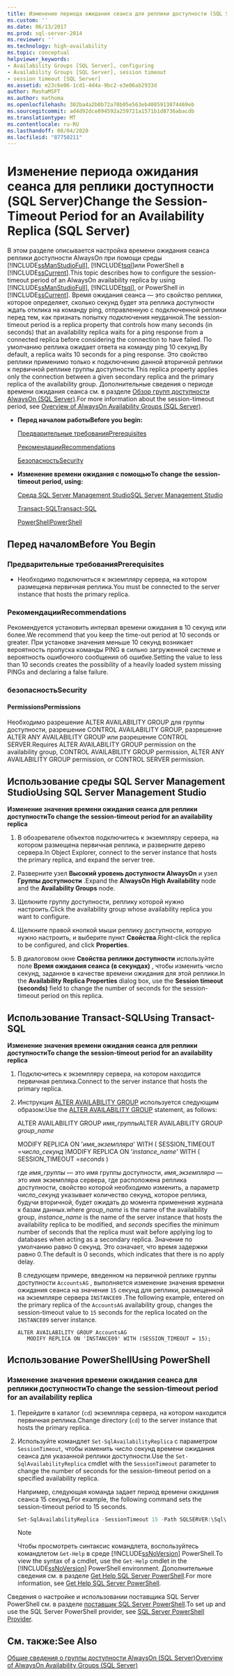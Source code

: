```yaml
---
title: Изменение периода ожидания сеанса для реплики доступности (SQL Server) | Документы Майкрософт
ms.custom: ''
ms.date: 06/13/2017
ms.prod: sql-server-2014
ms.reviewer: ''
ms.technology: high-availability
ms.topic: conceptual
helpviewer_keywords:
- Availability Groups [SQL Server], configuring
- Availability Groups [SQL Server], session timeout
- session timeout [SQL Server]
ms.assetid: e23c6e06-1cd1-4d4a-9bc2-e3e06ab2933d
author: MashaMSFT
ms.author: mathoma
ms.openlocfilehash: 302ba4a2b0b72a70b05e563eb4085913074469eb
ms.sourcegitcommit: ad4d92dce894592a259721a1571b1d8736abacdb
ms.translationtype: MT
ms.contentlocale: ru-RU
ms.lasthandoff: 08/04/2020
ms.locfileid: "87750211"
---
```

# <a name="change-the-session-timeout-period-for-an-availability-replica-sql-server"></a><span data-ttu-id="39b72-102">Изменение периода ожидания сеанса для реплики доступности (SQL Server)</span><span class="sxs-lookup"><span data-stu-id="39b72-102">Change the Session-Timeout Period for an Availability Replica (SQL Server)</span></span>
  <span data-ttu-id="39b72-103">В этом разделе описывается настройка времени ожидания сеанса реплики доступности AlwaysOn при помощи среды [!INCLUDE[ssManStudioFull](../../../includes/ssmanstudiofull-md.md)], [!INCLUDE[tsql](../../../includes/tsql-md.md)]или PowerShell в [!INCLUDE[ssCurrent](../../../includes/sscurrent-md.md)].</span><span class="sxs-lookup"><span data-stu-id="39b72-103">This topic describes how to configure the session-timeout period of an AlwaysOn availability replica by using [!INCLUDE[ssManStudioFull](../../../includes/ssmanstudiofull-md.md)], [!INCLUDE[tsql](../../../includes/tsql-md.md)], or PowerShell in [!INCLUDE[ssCurrent](../../../includes/sscurrent-md.md)].</span></span> <span data-ttu-id="39b72-104">Время ожидания сеанса — это свойство реплики, которое определяет, сколько секунд будет эта реплика доступности ждать отклика на команду ping, отправленную с подключенной реплики перед тем, как признать попытку подключения неудачной.</span><span class="sxs-lookup"><span data-stu-id="39b72-104">The session-timeout period is a replica property that controls how many seconds (in seconds) that an availability replica waits for a ping response from a connected replica before considering the connection to have failed.</span></span> <span data-ttu-id="39b72-105">По умолчанию реплика ожидает ответа на команду ping 10 секунд.</span><span class="sxs-lookup"><span data-stu-id="39b72-105">By default, a replica waits 10 seconds for a ping response.</span></span> <span data-ttu-id="39b72-106">Это свойство реплики применимо только к подключению данной вторичной реплики к первичной реплике группы доступности.</span><span class="sxs-lookup"><span data-stu-id="39b72-106">This replica property applies only the connection between a given secondary replica and the primary replica of the availability group.</span></span> <span data-ttu-id="39b72-107">Дополнительные сведения о периоде времени ожидания сеанса см. в разделе [Обзор групп доступности AlwaysOn (SQL Server)](overview-of-always-on-availability-groups-sql-server.md).</span><span class="sxs-lookup"><span data-stu-id="39b72-107">For more information about the session-timeout period, see [Overview of AlwaysOn Availability Groups &#40;SQL Server&#41;](overview-of-always-on-availability-groups-sql-server.md).</span></span>  
  
-   <span data-ttu-id="39b72-108">**Перед началом работы**</span><span class="sxs-lookup"><span data-stu-id="39b72-108">**Before you begin:**</span></span>  
  
     [<span data-ttu-id="39b72-109">Предварительные требования</span><span class="sxs-lookup"><span data-stu-id="39b72-109">Prerequisites</span></span>](#Prerequisites)  
  
     [<span data-ttu-id="39b72-110">Рекомендации</span><span class="sxs-lookup"><span data-stu-id="39b72-110">Recommendations</span></span>](#Recommendations)  
  
     [<span data-ttu-id="39b72-111">Безопасность</span><span class="sxs-lookup"><span data-stu-id="39b72-111">Security</span></span>](#Security)  
  
-   <span data-ttu-id="39b72-112">**Изменение времени ожидания с помощью**</span><span class="sxs-lookup"><span data-stu-id="39b72-112">**To change the session-timeout period, using:**</span></span>  
  
     [<span data-ttu-id="39b72-113">Среда SQL Server Management Studio</span><span class="sxs-lookup"><span data-stu-id="39b72-113">SQL Server Management Studio</span></span>](#SSMSProcedure)  
  
     [<span data-ttu-id="39b72-114">Transact-SQL</span><span class="sxs-lookup"><span data-stu-id="39b72-114">Transact-SQL</span></span>](#TsqlProcedure)  
  
     [<span data-ttu-id="39b72-115">PowerShell</span><span class="sxs-lookup"><span data-stu-id="39b72-115">PowerShell</span></span>](#PowerShellProcedure)  
  
##  <a name="before-you-begin"></a><a name="BeforeYouBegin"></a> <span data-ttu-id="39b72-116">Перед началом</span><span class="sxs-lookup"><span data-stu-id="39b72-116">Before You Begin</span></span>  
  
###  <a name="prerequisites"></a><a name="Prerequisites"></a> <span data-ttu-id="39b72-117">Предварительные требования</span><span class="sxs-lookup"><span data-stu-id="39b72-117">Prerequisites</span></span>  
  
-   <span data-ttu-id="39b72-118">Необходимо подключиться к экземпляру сервера, на котором размещена первичная реплика.</span><span class="sxs-lookup"><span data-stu-id="39b72-118">You must be connected to the server instance that hosts the primary replica.</span></span>  
  
###  <a name="recommendations"></a><a name="Recommendations"></a> <span data-ttu-id="39b72-119">Рекомендации</span><span class="sxs-lookup"><span data-stu-id="39b72-119">Recommendations</span></span>  
 <span data-ttu-id="39b72-120">Рекомендуется установить интервал времени ожидания в 10 секунд или более.</span><span class="sxs-lookup"><span data-stu-id="39b72-120">We recommend that you keep the time-out period at 10 seconds or greater.</span></span> <span data-ttu-id="39b72-121">При установке значения меньше 10 секунд возникает вероятность пропуска команды PING в сильно загруженной системе и вероятность ошибочного сообщения об ошибке.</span><span class="sxs-lookup"><span data-stu-id="39b72-121">Setting the value to less than 10 seconds creates the possibility of a heavily loaded system missing PINGs and declaring a false failure.</span></span>  
  
###  <a name="security"></a><a name="Security"></a> <span data-ttu-id="39b72-122">безопасность</span><span class="sxs-lookup"><span data-stu-id="39b72-122">Security</span></span>  
  
####  <a name="permissions"></a><a name="Permissions"></a> <span data-ttu-id="39b72-123">Permissions</span><span class="sxs-lookup"><span data-stu-id="39b72-123">Permissions</span></span>  
 <span data-ttu-id="39b72-124">Необходимо разрешение ALTER AVAILABILITY GROUP для группы доступности, разрешение CONTROL AVAILABILITY GROUP, разрешение ALTER ANY AVAILABILITY GROUP или разрешение CONTROL SERVER.</span><span class="sxs-lookup"><span data-stu-id="39b72-124">Requires ALTER AVAILABILITY GROUP permission on the availability group, CONTROL AVAILABILITY GROUP permission, ALTER ANY AVAILABILITY GROUP permission, or CONTROL SERVER permission.</span></span>  
  
##  <a name="using-sql-server-management-studio"></a><a name="SSMSProcedure"></a> <span data-ttu-id="39b72-125">Использование среды SQL Server Management Studio</span><span class="sxs-lookup"><span data-stu-id="39b72-125">Using SQL Server Management Studio</span></span>  
 <span data-ttu-id="39b72-126">**Изменение значения времени ожидания сеанса для реплики доступности**</span><span class="sxs-lookup"><span data-stu-id="39b72-126">**To change the session-timeout period for an availability replica**</span></span>  
  
1.  <span data-ttu-id="39b72-127">В обозревателе объектов подключитесь к экземпляру сервера, на котором размещена первичная реплика, и разверните дерево сервера.</span><span class="sxs-lookup"><span data-stu-id="39b72-127">In Object Explorer, connect to the server instance that hosts the primary replica, and expand the server tree.</span></span>  
  
2.  <span data-ttu-id="39b72-128">Разверните узел **Высокий уровень доступности AlwaysOn** и узел **Группы доступности** .</span><span class="sxs-lookup"><span data-stu-id="39b72-128">Expand the **AlwaysOn High Availability** node and the **Availability Groups** node.</span></span>  
  
3.  <span data-ttu-id="39b72-129">Щелкните группу доступности, реплику которой нужно настроить.</span><span class="sxs-lookup"><span data-stu-id="39b72-129">Click the availability group whose availability replica you want to configure.</span></span>  
  
4.  <span data-ttu-id="39b72-130">Щелкните правой кнопкой мыши реплику доступности, которую нужно настроить, и выберите пункт **Свойства**.</span><span class="sxs-lookup"><span data-stu-id="39b72-130">Right-click the replica to be configured, and click **Properties**.</span></span>  
  
5.  <span data-ttu-id="39b72-131">В диалоговом окне **Свойства реплики доступности** используйте поле **Время ожидания сеанса (в секундах)** , чтобы изменить число секунд, заданное в качестве времени ожидания для этой реплики.</span><span class="sxs-lookup"><span data-stu-id="39b72-131">In the **Availability Replica Properties** dialog box, use the **Session timeout (seconds)** field to change the number of seconds for the session-timeout period on this replica.</span></span>  
  
##  <a name="using-transact-sql"></a><a name="TsqlProcedure"></a> <span data-ttu-id="39b72-132">Использование Transact-SQL</span><span class="sxs-lookup"><span data-stu-id="39b72-132">Using Transact-SQL</span></span>  
 <span data-ttu-id="39b72-133">**Изменение значения времени ожидания сеанса для реплики доступности**</span><span class="sxs-lookup"><span data-stu-id="39b72-133">**To change the session-timeout period for an availability replica**</span></span>  
  
1.  <span data-ttu-id="39b72-134">Подключитесь к экземпляру сервера, на котором находится первичная реплика.</span><span class="sxs-lookup"><span data-stu-id="39b72-134">Connect to the server instance that hosts the primary replica.</span></span>  
  
2.  <span data-ttu-id="39b72-135">Инструкция [ALTER AVAILABILITY GROUP](/sql/t-sql/statements/alter-availability-group-transact-sql) используется следующим образом:</span><span class="sxs-lookup"><span data-stu-id="39b72-135">Use the [ALTER AVAILABILITY GROUP](/sql/t-sql/statements/alter-availability-group-transact-sql) statement, as follows:</span></span>  
  
     <span data-ttu-id="39b72-136">ALTER AVAILABILITY GROUP *имя_группы*</span><span class="sxs-lookup"><span data-stu-id="39b72-136">ALTER AVAILABILITY GROUP *group_name*</span></span>  
  
     <span data-ttu-id="39b72-137">MODIFY REPLICA ON '*имя_экземпляра*' WITH ( SESSION_TIMEOUT =*число_секунд* )</span><span class="sxs-lookup"><span data-stu-id="39b72-137">MODIFY REPLICA ON '*instance_name*' WITH ( SESSION_TIMEOUT =*seconds* )</span></span>  
  
     <span data-ttu-id="39b72-138">где *имя_группы* ― это имя группы доступности, *имя_экземпляра* ― это имя экземпляра сервера, где расположена реплика доступности, свойство которой необходимо изменить, а параметр *число_секунд* указывает количество секунд, которое реплика, будучи вторичной, будет ожидать до момента применения журнала к базам данных.</span><span class="sxs-lookup"><span data-stu-id="39b72-138">where *group_name* is the name of the availability group, *instance_name* is the name of the server instance that hosts the availability replica to be modified, and *seconds* specifies the minimum number of seconds that the replica must wait before applying log to databases when acting as a secondary replica.</span></span> <span data-ttu-id="39b72-139">Значение по умолчанию равно 0 секунд. Это означает, что время задержки равно 0.</span><span class="sxs-lookup"><span data-stu-id="39b72-139">The default is 0 seconds, which indicates that there is no apply delay.</span></span>  
  
     <span data-ttu-id="39b72-140">В следующем примере, введенном на первичной реплике группы доступности `AccountsAG` , выполняется изменение значения времени ожидания сеанса на значение `15` секунд для реплики, размещенной на экземпляре сервера `INSTANCE09` .</span><span class="sxs-lookup"><span data-stu-id="39b72-140">The following example, entered on the primary replica of the `AccountsAG` availability group, changes the session-timeout value to `15` seconds for the replica located on the `INSTANCE09` server instance.</span></span>  
  
    ```  
    ALTER AVAILABILITY GROUP AccountsAG   
       MODIFY REPLICA ON 'INSTANCE09' WITH (SESSION_TIMEOUT = 15);  
    ```  
  
##  <a name="using-powershell"></a><a name="PowerShellProcedure"></a> <span data-ttu-id="39b72-141">Использование PowerShell</span><span class="sxs-lookup"><span data-stu-id="39b72-141">Using PowerShell</span></span>  

### <a name="to-change-the-session-timeout-period-for-an-availability-replica"></a><span data-ttu-id="39b72-142">Изменение значения времени ожидания сеанса для реплики доступности</span><span class="sxs-lookup"><span data-stu-id="39b72-142">To change the session-timeout period for an availability replica</span></span>
  
1.  <span data-ttu-id="39b72-143">Перейдите в каталог (`cd`) экземпляра сервера, на котором находится первичная реплика.</span><span class="sxs-lookup"><span data-stu-id="39b72-143">Change directory (`cd`) to the server instance that hosts the primary replica.</span></span>  
  
2.  <span data-ttu-id="39b72-144">Используйте командлет `Set-SqlAvailabilityReplica` с параметром `SessionTimeout`, чтобы изменить число секунд времени ожидания сеанса для указанной реплики доступности.</span><span class="sxs-lookup"><span data-stu-id="39b72-144">Use the `Set-SqlAvailabilityReplica` cmdlet with the `SessionTimeout` parameter to change the number of seconds for the session-timeout period on a specified availability replica.</span></span>  
  
     <span data-ttu-id="39b72-145">Например, следующая команда задает период времени ожидания сеанса 15 секунд.</span><span class="sxs-lookup"><span data-stu-id="39b72-145">For example, the following command sets the session-timeout period to 15 seconds.</span></span>  
  
    ```powershell
    Set-SqlAvailabilityReplica -SessionTimeout 15 -Path SQLSERVER:\Sql\PrimaryServer\InstanceName\AvailabilityGroups\MyAg\AvailabilityReplicas\MyReplica  
    ```  
  
    > [!NOTE]  
    >  <span data-ttu-id="39b72-146">Чтобы просмотреть синтаксис командлета, воспользуйтесь командлетом `Get-Help` в среде [!INCLUDE[ssNoVersion](../../../includes/ssnoversion-md.md)] PowerShell.</span><span class="sxs-lookup"><span data-stu-id="39b72-146">To view the syntax of a cmdlet, use the `Get-Help` cmdlet in the [!INCLUDE[ssNoVersion](../../../includes/ssnoversion-md.md)] PowerShell environment.</span></span> <span data-ttu-id="39b72-147">Дополнительные сведения см. в разделе [Get Help SQL Server PowerShell](../../../powershell/sql-server-powershell.md).</span><span class="sxs-lookup"><span data-stu-id="39b72-147">For more information, see [Get Help SQL Server PowerShell](../../../powershell/sql-server-powershell.md).</span></span>  
  
<span data-ttu-id="39b72-148">Сведения о настройке и использовании поставщика SQL Server PowerShell см. в разделе [поставщик SQL Server PowerShell](../../../powershell/sql-server-powershell-provider.md).</span><span class="sxs-lookup"><span data-stu-id="39b72-148">To set up and use the SQL Server PowerShell provider, see [SQL Server PowerShell Provider](../../../powershell/sql-server-powershell-provider.md).</span></span>
  
## <a name="see-also"></a><span data-ttu-id="39b72-149">См. также:</span><span class="sxs-lookup"><span data-stu-id="39b72-149">See Also</span></span>  
 [<span data-ttu-id="39b72-150">Общие сведения о группы доступности AlwaysOn &#40;SQL Server&#41;</span><span class="sxs-lookup"><span data-stu-id="39b72-150">Overview of AlwaysOn Availability Groups &#40;SQL Server&#41;</span></span>](overview-of-always-on-availability-groups-sql-server.md)  
